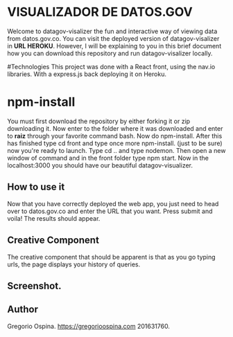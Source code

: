 # VISUALIZADOR DE DATOS.GOV

Welcome to datagov-visalizer the fun and interactive way of viewing data from datos.gov.co. You can visit the deployed version of datagov-visalizer in **URL HEROKU**. However, I will be explaining to you in this brief document how you can download this repository and run datagov-visalizer locally. 

#Technologies
This project was done with a React front, using the nav.io libraries. With a express.js back deploying it on Heroku. 

# npm-install
You must first download the repository by either forking it or zip downloading it. Now enter to the folder where it was downloaded and enter to **raiz** through your favorite command bash. Now do npm-install. After this has finished type cd front and type once more npm-install. (just to be sure) now you're ready to launch. Type cd .. and type nodemon. Then open a new window of command and in the front folder type npm start. Now in the localhost:3000 you should have our beautiful datagov-visualizer. 

## How to use it

Now that you have correctly deployed the web app, you just need to head over to datos.gov.co and enter the URL that you want. Press submit and voila! The results should appear. 

## Creative Component 

The creative component that should be apparent is that as you go typing urls, the page displays your history of queries. 

## Screenshot. 



## Author 

Gregorio Ospina. 
https://gregorioospina.com
201631760. 


